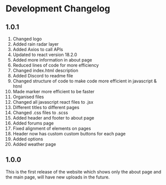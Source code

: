 # Development Changelog

## 1.0.1

1. Changed logo
1. Added rain radar layer
1. Added Axios to call APIs
1. Updated to react version 18.2.0
1. Added more information in about page
1. Reduced lines of code for more efficiency
1. Changed index.html description
1. Added Discord to readme file
1. Changed structure of code to make code more efficient in javascript & html
1. Made marker more efficient to be faster
1. Organised files
1. Changed all javascript react files to .jsx
1. Different titles to different pages
1. Changed .css files to .scss
1. Added header and footer to about page
1. Added forums page
1. Fixed alignment of elements on pages
1. Header now has custom custom buttons for each page
1. Added options
1. Added weather page

## 1.0.0

This is the first release of the website which shows only the about page and the main page, will have new uploads in the future.